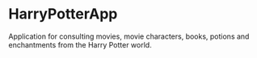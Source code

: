 # HarryPotterApp
Application for consulting movies, movie characters, books, potions and enchantments from the Harry Potter world.
